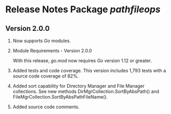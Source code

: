 # Release Notes Package *pathfileops*

## Version 2.0.0
1. Now supports *Go* modules.

2. Module Requirements - Version 2.0.0 
   
   With this release, *go.mod* now requires *Go*
   version 1.12 or greater. 

3. Added tests and code coverage. This version includes 1,793 tests
    with a source code coverage of 82%. 
    
4. Added sort capability for Directory Manager and File Manager 
    collections. See new methods DirMgrCollection.SortByAbsPath() and
    FileMgrCollection.SortByAbsPathFileName().

5. Added source code comments.     
